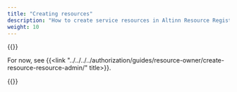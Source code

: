 ```yaml
---
title: "Creating resources"
description: "How to create service resources in Altinn Resource Registry"
weight: 10
---
```


{{<notyetwritten>}}

For now, see {{<link "../../../../authorization/guides/resource-owner/create-resource-resource-admin/" title>}}.

{{<children />}}
